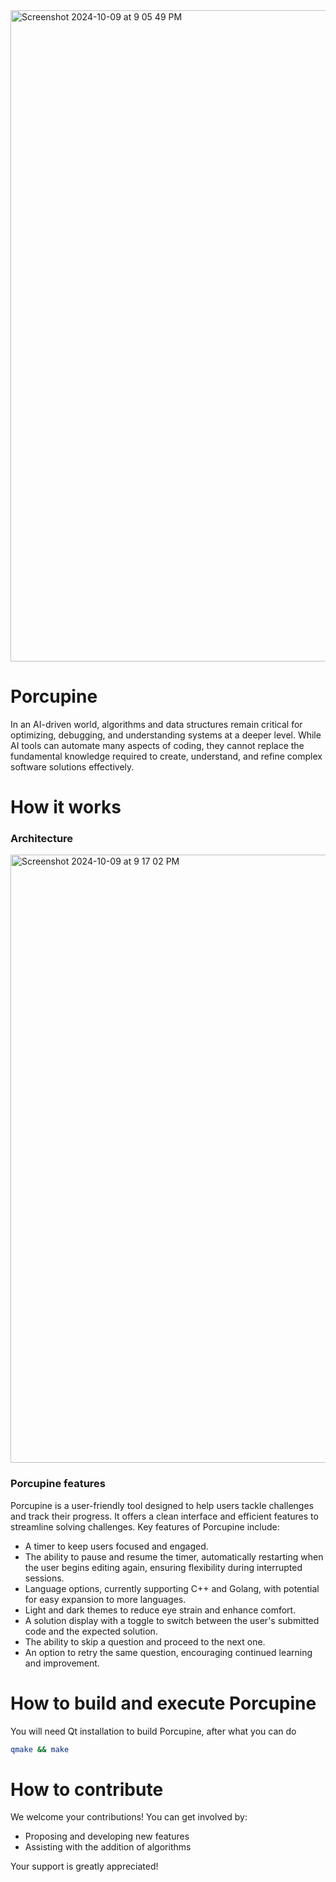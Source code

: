 
<!-- <img width="1042" alt="Screenshot 2024-10-09 at 9 05 36 PM" src="https://github.com/user-attachments/assets/909485fd-68d4-4c96-8535-add125f29a51"> -->
<img width="1042" alt="Screenshot 2024-10-09 at 9 05 49 PM" src="https://github.com/user-attachments/assets/88f62063-929b-49cf-abf7-6fd9018d0238">
<!-- <img width="1042" alt="Screenshot 2024-10-09 at 9 05 56 PM" src="https://github.com/user-attachments/assets/74cfff1b-5700-4429-b0d4-97c1eeecf056"> -->

# Porcupine

In an AI-driven world, algorithms and data structures remain critical for optimizing, debugging, and understanding systems at a deeper level. While AI tools can automate many aspects of coding, they cannot replace the fundamental knowledge required to create, understand, and refine complex software solutions effectively.

# How it works

### Architecture 

<img width="973" alt="Screenshot 2024-10-09 at 9 17 02 PM" src="https://github.com/user-attachments/assets/2534ffad-d36a-4d6d-b8bd-b4d53d1aba66">

### Porcupine features

Porcupine is a user-friendly tool designed to help users tackle challenges and track their progress. It offers a clean interface and efficient features to streamline solving challenges.
Key features of Porcupine include:

- A timer to keep users focused and engaged.
- The ability to pause and resume the timer, automatically restarting when the user begins editing again, ensuring flexibility during interrupted sessions.
- Language options, currently supporting C++ and Golang, with potential for easy expansion to more languages.
- Light and dark themes to reduce eye strain and enhance comfort.
- A solution display with a toggle to switch between the user's submitted code and the expected solution.
- The ability to skip a question and proceed to the next one.
- An option to retry the same question, encouraging continued learning and improvement.

# How to build and execute Porcupine

You will need Qt installation to build Porcupine, after what you can do

```bash
qmake && make
```

# How to contribute

We welcome your contributions! You can get involved by:

- Proposing and developing new features
- Assisting with the addition of algorithms

Your support is greatly appreciated!
